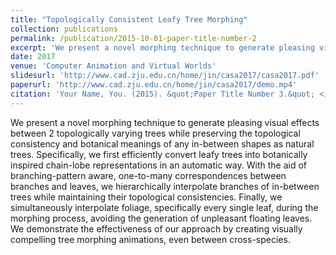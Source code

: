 ```yaml
---
title: "Topologically Consistent Leafy Tree Morphing"
collection: publications
permalink: /publication/2015-10-01-paper-title-number-2
excerpt: 'We present a novel morphing technique to generate pleasing visual effects between 2 topologically varying trees while preserving the topological consistency and botanical meanings of any in-between shapes as natural trees.'
date: 2017
venue: 'Computer Animation and Virtual Worlds'
slidesurl: 'http://www.cad.zju.edu.cn/home/jin/casa2017/casa2017.pdf'
paperurl: 'http://www.cad.zju.edu.cn/home/jin/casa2017/demo.mp4'
citation: 'Your Name, You. (2015). &quot;Paper Title Number 3.&quot; <i>Journal 1</i>. 1(3).'
---
```


We present a novel morphing technique to generate pleasing visual effects between 2 topologically varying trees while preserving the topological consistency and botanical meanings of any in-between shapes as natural trees. Specifically, we first efficiently convert leafy trees into botanically inspired chain-lobe representations in an automatic way. With the aid of branching-pattern aware, one-to-many correspondences between branches and leaves, we hierarchically interpolate branches of in-between trees while maintaining their topological consistencies. Finally, we simultaneously interpolate foliage, specifically every single leaf, during the morphing process, avoiding the generation of unpleasant floating leaves. We demonstrate the effectiveness of our approach by creating visually compelling tree morphing animations, even between cross-species.
